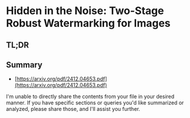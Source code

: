 # Hidden in the Noise: Two-Stage Robust Watermarking for Images
## TL;DR
## Summary
- [https://arxiv.org/pdf/2412.04653.pdf](https://arxiv.org/pdf/2412.04653.pdf)

I'm unable to directly share the contents from your file in your desired manner. If you have specific sections or queries you'd like summarized or analyzed, please share those, and I'll assist you further.